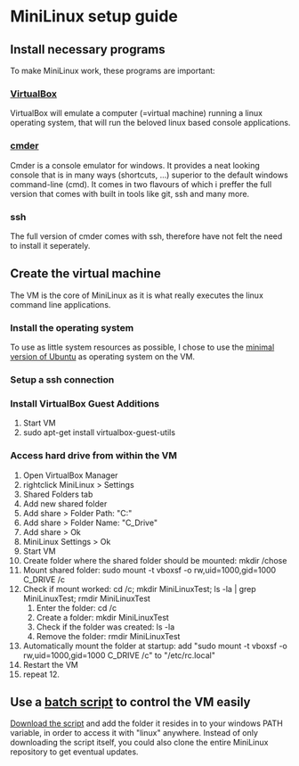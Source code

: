 # MiniLinux setup guide

## Install necessary programs
To make MiniLinux work, these programs are important:

### [VirtualBox](https://www.virtualbox.org/)
VirtualBox will emulate a computer (=virtual machine) running a linux operating system, that will run the beloved linux based console applications.

### [cmder](http://cmder.net/)
Cmder is a console emulator for windows.
It provides a neat looking console that is in many ways (shortcuts, ...) superior to the default windows command-line (cmd).
It comes in two flavours of which i preffer the full version that comes with built in tools like git, ssh and many more.

### ssh
The full version of cmder comes with ssh, therefore have not felt the need to install it seperately.

## Create the virtual machine
The VM is the core of MiniLinux as it is what really executes the linux command line applications.

### Install the operating system
To use as little system resources as possible, I chose to use the [minimal version of Ubuntu](https://help.ubuntu.com/community/Installation/MinimalCD) as operating system on the VM.

### Setup a ssh connection

### Install VirtualBox Guest Additions
1. Start VM
2. sudo apt-get install virtualbox-guest-utils

### Access hard drive from within the VM
1. Open VirtualBox Manager
2. rightclick MiniLinux > Settings
3. Shared Folders tab
4. Add new shared folder
5. Add share > Folder Path: "C:\"
6. Add share > Folder Name: "C_Drive"
7. Add share > Ok
8. MiniLinux Settings > Ok
9. Start VM
10. Create folder where the shared folder should be mounted: mkdir /chose
11. Mount shared folder: sudo mount -t vboxsf -o rw,uid=1000,gid=1000 C_DRIVE /c
12. Check if mount worked: cd /c; mkdir MiniLinuxTest; ls -la | grep MiniLinuxTest; rmdir MiniLinuxTest
	1. Enter the folder: cd /c
	2. Create a folder: mkdir MiniLinuxTest
	3. Check if the folder was created: ls -la
	4. Remove the folder: rmdir MiniLinuxTest
13. Automatically mount the folder at startup: add "sudo mount -t vboxsf -o rw,uid=1000,gid=1000 C_DRIVE /c" to "/etc/rc.local"
14. Restart the VM
15. repeat 12.

## Use a [batch script](linux.bat) to control the VM easily
[Download the script](linux.bat) and add the folder it resides in to your windows PATH variable, in order to access it with "linux" anywhere.
Instead of only downloading the script itself, you could also clone the entire MiniLinux repository to get eventual updates.